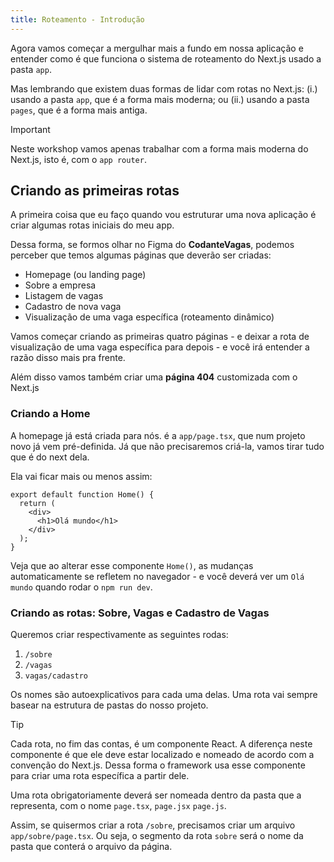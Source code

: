 ```yaml
---
title: Roteamento - Introdução
---
```



Agora vamos começar a mergulhar mais a fundo em nossa aplicação e entender como é que funciona o sistema de roteamento do Next.js usado a pasta `app`.

Mas lembrando que existem duas formas de lidar com rotas no Next.js: (i.) usando a pasta `app`, que é a forma mais moderna; ou (ii.) usando a pasta `pages`, que é a forma mais antiga.

> [!IMPORTANT]
> Neste workshop vamos apenas trabalhar com a forma mais moderna do Next.js, isto é, com o `app router`.

## Criando as primeiras rotas

A primeira coisa que eu faço quando vou estruturar uma nova aplicação é criar algumas rotas iniciais do meu app.

Dessa forma, se formos olhar no Figma do **CodanteVagas**, podemos perceber que temos algumas páginas que deverão ser criadas:

- Homepage (ou landing page)
- Sobre a empresa
- Listagem de vagas
- Cadastro de nova vaga
- Visualização de uma vaga específica (roteamento dinâmico)

Vamos começar criando as primeiras quatro páginas - e deixar a rota de visualização de uma vaga específica para depois - e você irá entender a razão disso mais pra frente.

Além disso vamos também criar uma **página 404** customizada com o Next.js

### Criando a Home

A homepage já está criada para nós. é a `app/page.tsx`, que num projeto novo já vem pré-definida. Já que não precisaremos criá-la, vamos tirar tudo que é do next dela.

Ela vai ficar mais ou menos assim:

```tsx title="app/page.tsx"
export default function Home() {
  return (
    <div>
      <h1>Olá mundo</h1>
    </div>
  );
}
```

Veja que ao alterar esse componente `Home()`, as mudanças automaticamente se refletem no  navegador - e você deverá ver um `Olá mundo` quando rodar o `npm run dev`.

### Criando as rotas: Sobre, Vagas e Cadastro de Vagas

Queremos criar respectivamente as seguintes rodas:

1. `/sobre`
2. `/vagas`
3. `vagas/cadastro`

Os nomes são autoexplicativos para cada uma delas. Uma rota vai sempre basear na estrutura de pastas do nosso projeto.

> [!TIP]
> Cada rota, no fim das contas, é um componente React. A diferença neste componente é que ele deve estar localizado e nomeado de acordo com a convenção do Next.js. Dessa forma o framework usa esse componente para criar uma rota específica a partir dele.

Uma rota obrigatoriamente deverá ser nomeada dentro da pasta que a representa, com o nome `page.tsx`, `page.jsx` `page.js`.

Assim, se quisermos criar a rota `/sobre`, precisamos criar um arquivo `app/sobre/page.tsx`. Ou seja, o segmento da rota `sobre` será o nome da pasta que conterá o arquivo da página.
